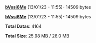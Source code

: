 [**bVssi6Me**](/data/bVssi6Me.txt) (13/01/23 - 11:55)- 14509 bytes

[**bVssi6Me**](/data/bVssi6Me.txt) (13/01/23 - 11:55)- 14509 bytes

**Total Datas**: 4164

**Total Size**: 25.98 MB / 26.0 MB